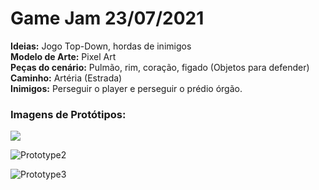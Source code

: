 # **Game Jam 23/07/2021**

**Ideias:** Jogo Top-Down, hordas de inimigos </br>
**Modelo de Arte:** Pixel Art </br>
**Peças do cenário:** Pulmão, rim, coração, figado (Objetos para defender) </br>
**Caminho:** Artéria (Estrada) </br>
**Inimigos:** Perseguir o player e perseguir o prédio órgão. </br>

### Imagens de Protótipos:

![](https://github.com/render41/GameJam_20210723/blob/main/ImgPrototipo/Prototype1.png)

![Prototype2](https://github.com/render41/GameJam_20210723/blob/main/ImgPrototipo/Prototype2.jpg)

![Prototype3](https://github.com/render41/GameJam_20210723/blob/main/ImgPrototipo/Prototype3.jpg)
